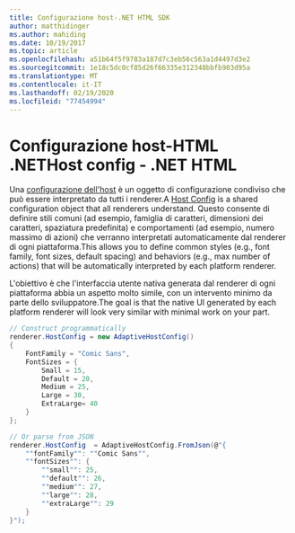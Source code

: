 ```yaml
---
title: Configurazione host-.NET HTML SDK
author: matthidinger
ms.author: mahiding
ms.date: 10/19/2017
ms.topic: article
ms.openlocfilehash: a51b64f5f9783a187d7c3eb56c563a1d4497d3e2
ms.sourcegitcommit: 1e18c5dc0cf85d26f66335e312348bbfb903d95a
ms.translationtype: MT
ms.contentlocale: it-IT
ms.lasthandoff: 02/19/2020
ms.locfileid: "77454994"
---
```

# <a name="host-config---net-html"></a><span data-ttu-id="25cfd-102">Configurazione host-HTML .NET</span><span class="sxs-lookup"><span data-stu-id="25cfd-102">Host config - .NET HTML</span></span>

<span data-ttu-id="25cfd-103">Una [configurazione dell'host](../../../rendering-cards/host-config.md) è un oggetto di configurazione condiviso che può essere interpretato da tutti i renderer.</span><span class="sxs-lookup"><span data-stu-id="25cfd-103">A [Host Config](../../../rendering-cards/host-config.md) is a shared configuration object that all renderers understand.</span></span> <span data-ttu-id="25cfd-104">Questo consente di definire stili comuni (ad esempio, famiglia di caratteri, dimensioni dei caratteri, spaziatura predefinita) e comportamenti (ad esempio, numero massimo di azioni) che verranno interpretati automaticamente dal renderer di ogni piattaforma.</span><span class="sxs-lookup"><span data-stu-id="25cfd-104">This allows you to define common styles (e.g., font family, font sizes, default spacing) and behaviors (e.g., max number of actions) that will be automatically interpreted by each platform renderer.</span></span> 

<span data-ttu-id="25cfd-105">L'obiettivo è che l'interfaccia utente nativa generata dal renderer di ogni piattaforma abbia un aspetto molto simile, con un intervento minimo da parte dello sviluppatore.</span><span class="sxs-lookup"><span data-stu-id="25cfd-105">The goal is that the native UI generated by each platform renderer will look very similar with minimal work on your part.</span></span>

```csharp
// Construct programmatically
renderer.HostConfig = new AdaptiveHostConfig() 
{
    FontFamily = "Comic Sans",
    FontSizes = {
        Small = 15,
        Default = 20,
        Medium = 25,
        Large = 30,
        ExtraLarge= 40
    }
};

// Or parse from JSON
renderer.HostConfig  = AdaptiveHostConfig.FromJson(@"{
    ""fontFamily"": ""Comic Sans"",
    ""fontSizes"": {
        ""small"": 25,
        ""default"": 26,
        ""medium"": 27,
        ""large"": 28,
        ""extraLarge"": 29
    }
}");
```